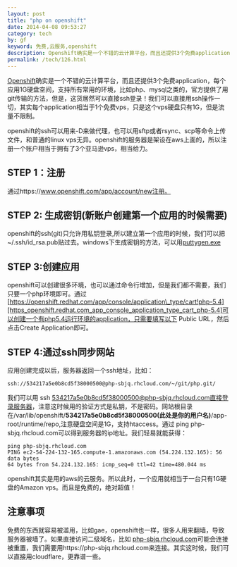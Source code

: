 ```yaml
---
layout: post
title: "php on openshift"
date: 2014-04-08 09:53:27
category: tech
by: gf
keyword: 免费,云服务,openshift
description: Openshift确实是一个不错的云计算平台，而且还提供3个免费application，每个应用1G硬盘空间，支持所有常用的环境，比如php、mysql之类的，官方提供了用git传输的方法，但是，这货居然可以
permalink: /tech/126.html
---
```

[Openshift][]确实是一个不错的云计算平台，而且还提供3个免费application，每个应用1G硬盘空间，支持所有常用的环境，比如php、mysql之类的，官方提供了用git传输的方法，但是，这货居然可以直接ssh登录！我们可以直接用ssh操作一切，其实每个application相当于1个免费vps，只是这个vps硬盘只有1G，但是流量不限制。

openshift的ssh可以用来-D来做代理，也可以用sftp或者rsync、scp等命令上传文件，和普通的linux vps无异。openshift的服务器是架设在aws上面的，所以注册一个账户相当于拥有了3个亚马逊vps，相当给力。

## STEP 1：注册 ##

通过https://www.openshift.com/app/account/new注册。

## STEP 2: 生成密钥(新账户创建第一个应用的时候需要) ##

openshift的ssh(git)只允许用私钥登录,所以建立第一个应用的时候，我们可以把~/.ssh/id\_rsa.pub贴过去。windows下生成密钥的方法，可以用[puttygen.exe][]

## STEP 3:创建应用 ##

openshift可以创建很多环境，也可以通过命令行增加，但是我们都不需要，我们只要一个php环境即可。通过[https://openshift.redhat.com/app/console/application\_type/cart!php-5.4][https_openshift.redhat.com_app_console_application_type_cart_php-5.4]可以创建一个有php5.4运行环境的application，只需要填写以下 Public URL，然后点击Create Application即可。

## STEP 4:通过ssh同步网站 ##

应用创建完成以后，服务器返回一个ssh地址，比如：

``````````
ssh://534217a5e0b8cd5f38000500@php-sbjq.rhcloud.com/~/git/php.git/
``````````

我们可以用 ssh 534217a5e0b8cd5f38000500@php-sbjq.rhcloud.com直接登录服务器，注意这时候用的验证方式是私钥，不是密码。网站根目录在/var/lib/openshift/**534217a5e0b8cd5f38000500(此处是你的用户名)**/app-root/runtime/repo,注意硬盘空间是1G，支持htaccess。通过 ping php-sbjq.rhcloud.com可以得到服务器的ip地址。我们轻易就能获得：

``````````
ping php-sbjq.rhcloud.com
PING ec2-54-224-132-165.compute-1.amazonaws.com (54.224.132.165): 56 data bytes
64 bytes from 54.224.132.165: icmp_seq=0 ttl=42 time=480.044 ms
``````````

openshift其实是用的aws的云服务。所以此时，一个应用就相当于一台只有1G硬盘的Amazon vps。而且是免费的，绝对超值！

## 注意事项 ##

免费的东西就容易被滥用，比如gae，openshift也一样，很多人用来翻墙，导致服务器被墙了。如果直接访问二级域名，比如 [php-sbjq.rhcloud.com][]可能会连接被重置，我们需要用https://php-sbjq.rhcloud.com来连接。其实这时候，我们可以直接用cloudflare，更靠谱一些。


[Openshift]: https://www.openshift.com/
[puttygen.exe]: http://the.earth.li/~sgtatham/putty/latest/x86/puttygen.exe
[https_openshift.redhat.com_app_console_application_type_cart_php-5.4]: https://openshift.redhat.com/app/console/application_type/cart!php-5.4
[php-sbjq.rhcloud.com]: http://www.gfzj.us/php-sbjq.rhcloud.com
